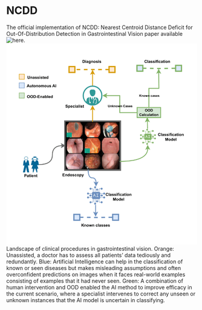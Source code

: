 # NCDD
The official implementation of NCDD: Nearest Centroid Distance Deficit for Out-Of-Distribution Detection in Gastrointestinal Vision paper available ![here](https://arxiv.org/abs/2412.01590).
![Clinical Overview](https://github.com/bhattarailab/NCDD/blob/main/intro.png)
Landscape of clinical procedures in gastrointestinal vision. Orange: Unassisted, a doctor has to assess all patients’ data tediously and redundantly. Blue: Artificial Intelligence can help in the classification of known or seen diseases but makes misleading assumptions and often overconfident predictions on images when it faces real-world examples consisting of examples that it had never seen. Green: A combination of human intervention and OOD enabled the AI method to improve efficacy in the current scenario, where a specialist intervenes to correct any unseen or unknown instances that the AI model is uncertain in classifying.

